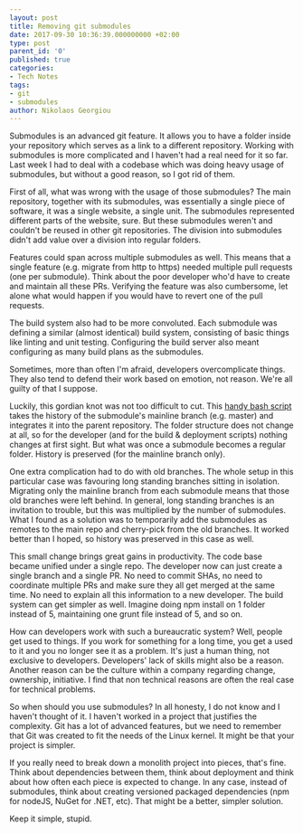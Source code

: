 ```yaml
---
layout: post
title: Removing git submodules
date: 2017-09-30 10:36:39.000000000 +02:00
type: post
parent_id: '0'
published: true
categories:
- Tech Notes
tags:
- git
- submodules
author: Nikolaos Georgiou
---
```


Submodules is an advanced git feature. It allows you to have a folder inside your repository which serves as a link to a different repository. Working with submodules is more complicated and I haven't had a real need for it so far. Last week I had to deal with a codebase which was doing heavy usage of submodules, but without a good reason, so I got rid of them.

<!--more-->

First of all, what was wrong with the usage of those submodules? The main repository, together with its submodules, was essentially a single piece of software, it was a single website, a single unit. The submodules represented different parts of the website, sure. But these submodules weren't and couldn't be reused in other git repositories. The division into submodules didn't add value over a division into regular folders.

Features could span across multiple submodules as well. This means that a single feature (e.g. migrate from http to https) needed multiple pull requests (one per submodule). Think about the poor developer who'd have to create and maintain all these PRs. Verifying the feature was also cumbersome, let alone what would happen if you would have to revert one of the pull requests.

The build system also had to be more convoluted. Each submodule was defining a similar (almost identical) build system, consisting of basic things like linting and unit testing. Configuring the build server also meant configuring as many build plans as the submodules.

Sometimes, more than often I'm afraid, developers overcomplicate things. They also tend to defend their work based on emotion, not reason. We're all guilty of that I suppose.

Luckily, this gordian knot was not too difficult to cut. This <a href="https://github.com/jeremysears/scripts/blob/master/bin/git-submodule-rewrite" target="_blank" rel="noopener">handy bash script</a> takes the history of the submodule's mainline branch (e.g. master) and integrates it into the parent repository. The folder structure does not change at all, so for the developer (and for the build & deployment scripts) nothing changes at first sight. But what was once a submodule becomes a regular folder. History is preserved (for the mainline branch only).

One extra complication had to do with old branches. The whole setup in this particular case was favouring long standing branches sitting in isolation. Migrating only the mainline branch from each submodule means that those old branches were left behind. In general, long standing branches is an invitation to trouble, but this was multiplied by the number of submodules. What I found as a solution was to temporarily add the submodules as remotes to the main repo and cherry-pick from the old branches. It worked better than I hoped, so history was preserved in this case as well.

This small change brings great gains in productivity. The code base became unified under a single repo. The developer now can just create a single branch and a single PR. No need to commit SHAs, no need to coordinate multiple PRs and make sure they all get merged at the same time. No need to explain all this information to a new developer. The build system can get simpler as well. Imagine doing npm install on 1 folder instead of 5, maintaining one grunt file instead of 5, and so on.

How can developers work with such a bureaucratic system? Well, people get used to things. If you work for something for a long time, you get a used to it and you no longer see it as a problem. It's just a human thing, not exclusive to developers. Developers' lack of skills might also be a reason. Another reason can be the culture within a company regarding change, ownership, initiative. I find that non technical reasons are often the real case for technical problems.

So when should you use submodules? In all honesty, I do not know and I haven't thought of it. I haven't worked in a project that justifies the complexity. Git has a lot of advanced features, but we need to remember that Git was created to fit the needs of the Linux kernel. It might be that your project is simpler.

If you really need to break down a monolith project into pieces, that's fine. Think about dependencies between them, think about deployment and think about how often each piece is expected to change. In any case, instead of submodules, think about creating versioned packaged dependencies (npm for nodeJS, NuGet for .NET, etc). That might be a better, simpler solution.

Keep it simple, stupid.

